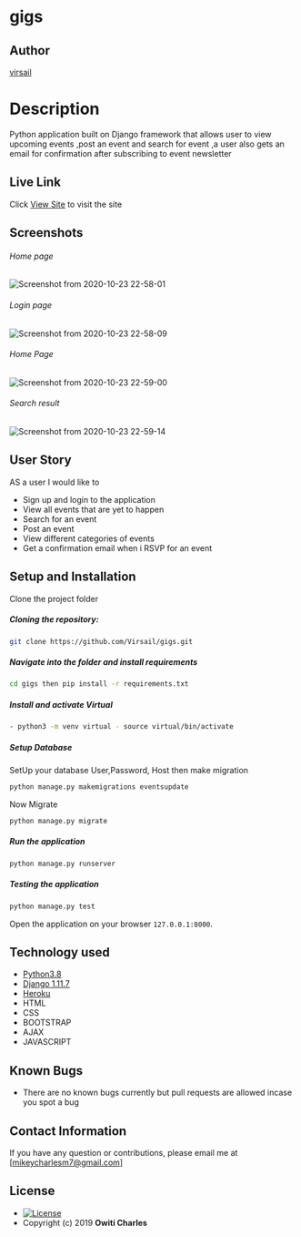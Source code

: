 # gigs 
## Author  
  
[virsail](https://github.com/virsail)  
  
# Description  
Python application built on Django framework that allows user to view upcoming events ,post an event and search for event ,a user also gets an email for confirmation after subscribing to event newsletter 
  
##  Live Link  
 Click [View Site]()  to visit the site
  
## Screenshots 
###### Home page
 ![Screenshot from 2020-10-23 22-58-01](https://user-images.githubusercontent.com/66640798/97077877-eea3a080-15ef-11eb-97e8-debb3db912f2.png)
 
 ###### Login page
 ![Screenshot from 2020-10-23 22-58-09](https://user-images.githubusercontent.com/66640798/97077906-30cce200-15f0-11eb-8029-71c94a59857b.png)

 ###### Home Page
 ![Screenshot from 2020-10-23 22-59-00](https://user-images.githubusercontent.com/66640798/97077940-94efa600-15f0-11eb-9bb5-c2aa544f12ad.png)

 
 ###### Search result
 ![Screenshot from 2020-10-23 22-59-14](https://user-images.githubusercontent.com/66640798/97077975-fadc2d80-15f0-11eb-91df-cd57c2a32d89.png)
## User Story  
 AS a user I would like to 
* Sign up and login to the application
* View all events that are yet to happen 
* Search for an event
* Post an event
* View different categories of events
* Get a confirmation email when i RSVP for an event
  

  
## Setup and Installation  
Clone the project folder  
  
##### Cloning the repository:  
 ```bash 
 git clone https://github.com/Virsail/gigs.git
```
##### Navigate into the folder and install requirements  
 ```bash 
cd gigs then pip install -r requirements.txt 
```
##### Install and activate Virtual  
 ```bash 
- python3 -m venv virtual - source virtual/bin/activate  
```  
##### Setup Database  
  SetUp your database User,Password, Host then make migration  
 ```bash 
python manage.py makemigrations eventsupdate 
 ``` 
 Now Migrate  
 ```bash 
 python manage.py migrate 
```
##### Run the application  
 ```bash 
 python manage.py runserver 
``` 
##### Testing the application  
 ```bash 
 python manage.py test 
```
Open the application on your browser `127.0.0.1:8000`.  
  
  
## Technology used  
  
* [Python3.8](https://www.python.org/)  
* [Django 1.11.7](https://docs.djangoproject.com/en/2.2/)  
* [Heroku](https://heroku.com)  
* HTML
* CSS
* BOOTSTRAP
* AJAX
* JAVASCRIPT
  
## Known Bugs  
* There are no known bugs currently but pull requests are allowed incase you spot a bug  
  
## Contact Information   
If you have any question or contributions, please email me at [mikeycharlesm7@gmail.com]  
  
## License 

* [![License](https://img.shields.io/packagist/l/loopline-systems/closeio-api-wrapper.svg)](https://github.com/Owiti-Charles/Picture-Globe/blob/master/LICENSE)  
* Copyright (c) 2019 **Owiti Charles**
